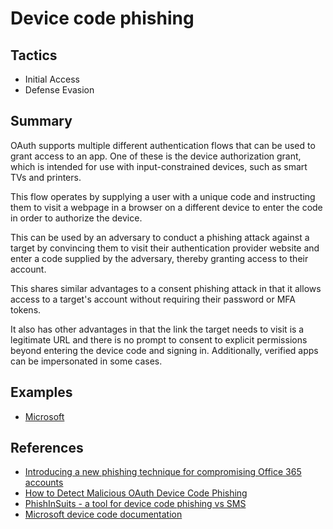 # Device code phishing

## Tactics
* Initial Access
* Defense Evasion

## Summary

OAuth supports multiple different authentication flows that can be used to grant access to an app. One of these is the device authorization grant, which is intended for use with input-constrained devices, such as smart TVs and printers.

This flow operates by supplying a user with a unique code and instructing them to visit a webpage in a browser on a different device to enter the code in order to authorize the device. 

This can be used by an adversary to conduct a phishing attack against a target by convincing them to visit their authentication provider website and enter a code supplied by the adversary, thereby granting access to their account.

This shares similar advantages to a consent phishing attack in that it allows access to a target's account without requiring their password or MFA tokens.

It also has other advantages in that the link the target needs to visit is a legitimate URL and there is no prompt to consent to explicit permissions beyond entering the device code and signing in. Additionally, verified apps can be impersonated in some cases. 

## Examples
* [Microsoft](examples/microsoft.md)

## References
* [Introducing a new phishing technique for compromising Office 365 accounts](https://aadinternals.com/post/phishing/)
* [How to Detect Malicious OAuth Device Code Phishing](https://www.inversecos.com/2022/12/how-to-detect-malicious-oauth-device.html)
* [PhishInSuits - a tool for device code phishing vs SMS](https://github.com/secureworks/PhishInSuits)
* [Microsoft device code documentation](https://learn.microsoft.com/en-us/azure/active-directory/develop/v2-oauth2-device-code)


